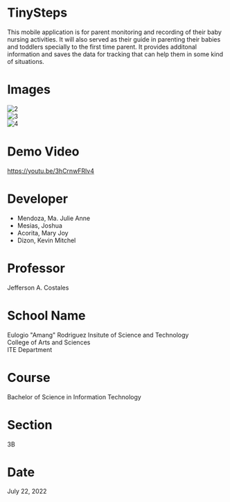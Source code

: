 # TinySteps
  This mobile application is for parent monitoring and recording of their baby nursing activities. It will also served as their guide in parenting their babies and toddlers specially to the first time parent. It provides additonal information and saves the data for tracking that can help them in some kind of situations.
# Images

![2](https://user-images.githubusercontent.com/109802641/180451316-b75eb98f-2a49-446c-a66a-cc4981dbd6ac.jpg)<br />
![3](https://user-images.githubusercontent.com/109802641/180452601-03bd1ffb-1804-4d4b-9f65-64302b9b21e6.jpg)<br />
![4](https://user-images.githubusercontent.com/109802641/180453059-8cc8bae5-4278-4939-9a46-a02b3c002d2f.jpg)<br />


# Demo Video
https://youtu.be/3hCrnwFRlv4
# Developer
* Mendoza, Ma. Julie Anne
* Mesias, Joshua
* Acorita, Mary Joy
* Dizon, Kevin Mitchel
# Professor
Jefferson A. Costales
# School Name
Eulogio "Amang" Rodriguez Insitute of Science and Technology<br />
College of Arts and Sciences<br />
ITE Department
# Course
Bachelor of Science in Information Technology
# Section 
3B
# Date
July 22, 2022
